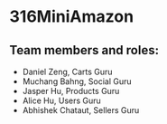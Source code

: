 # 316MiniAmazon
## Team members and roles:
* Daniel Zeng, Carts Guru
* Muchang Bahng, Social Guru
* Jasper Hu, Products Guru
* Alice Hu, Users Guru
* Abhishek Chataut, Sellers Guru
